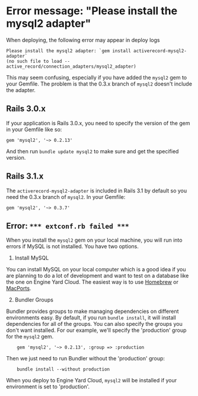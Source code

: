 # Error message: "Please install the mysql2 adapter"

When deploying, the following error may appear in deploy logs

    Please install the mysql2 adapter: `gem install activerecord-mysql2-adapter`
    (no such file to load -- active_record/connection_adapters/mysql2_adapter)
    
This may seem confusing, especially if you have added the `mysql2` gem to your
Gemfile. The problem is that the 0.3.x branch of `mysql2` doesn't include the
adapter.

## Rails 3.0.x

If your application is Rails 3.0.x, you need to specify the version of the gem
in your Gemfile like so:

    gem 'mysql2', '~> 0.2.13'
    
And then run `bundle update mysql2` to make sure and get the specified version.

## Rails 3.1.x

The `activerecord-mysql2-adapter` is included in Rails 3.1 by default so you need
the 0.3.x branch of `mysql2`. In your Gemfile:

    gem 'mysql2', '~> 0.3.7'
    
## Error: `*** extconf.rb failed ***`

When you install the `mysql2` gem on your local machine, you will run into
errors if MySQL is not installed. You have two options.

1. Install MySQL

  You can install MySQL on your local computer which is a good idea if you are
  planning to do a lot of development and want to test on a database like the
  one on Engine Yard Cloud. The easiest way is to use [Homebrew](http://mxcl.github.com/homebrew/)
  or [MacPorts](http://www.macports.org).

2. Bundler Groups

  Bundler provides groups to make managing dependencies on different environments
  easy. By default, if you run `bundle install`, it will install dependencies
  for all of the groups. You can also specify the groups you don't want installed.
  For our example, we'll specify the 'production' group for the `mysql2` gem.

        gem 'mysql2', '~> 0.2.13', :group => :production
    
  Then we just need to run Bundler without the 'production' group:

        bundle install --without production
    
  When you deploy to Engine Yard Cloud, `mysql2` will be installed if your environment
  is set to 'production'. 